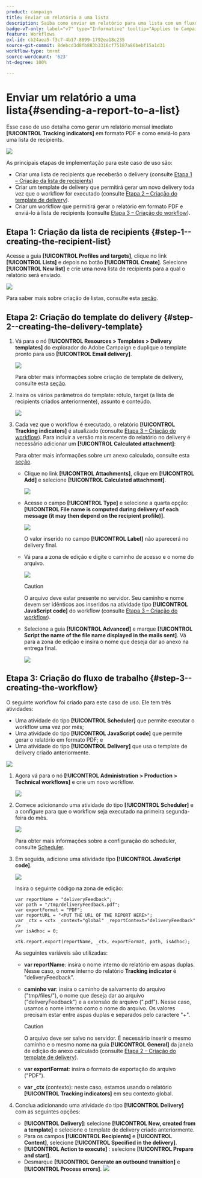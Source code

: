 ```yaml
---
product: campaign
title: Enviar um relatório a uma lista
description: Saiba como enviar um relatório para uma lista com um fluxo de trabalho
badge-v7-only: label="v7" type="Informative" tooltip="Applies to Campaign Classic v7 only"
feature: Workflows
exl-id: cb24aea5-f3c7-4b17-8899-1792ea18c235
source-git-commit: 8debcd3d8fb883b3316cf75187a86bebf15a1d31
workflow-type: tm+mt
source-wordcount: '623'
ht-degree: 100%

---
```


# Enviar um relatório a uma lista{#sending-a-report-to-a-list}



Esse caso de uso detalha como gerar um relatório mensal imediato **[!UICONTROL Tracking indicators]** em formato PDF e como enviá-lo para uma lista de recipients.

![](assets/use_case_report_intro.png)

As principais etapas de implementação para este caso de uso são:

* Criar uma lista de recipients que receberão o delivery (consulte [Etapa 1 – Criação da lista de recipients](#step-1--creating-the-recipient-list))
* Criar um template de delivery que permitirá gerar um novo delivery toda vez que o workflow for executado (consulte [Etapa 2 – Criação do template de delivery](#step-2--creating-the-delivery-template)).
* Criar um workflow que permitirá gerar o relatório em formato PDF e enviá-lo à lista de recipients (consulte [Etapa 3 – Criação do workflow](#step-3--creating-the-workflow)).

## Etapa 1: Criação da lista de recipients {#step-1--creating-the-recipient-list}

Acesse a guia **[!UICONTROL Profiles and targets]**, clique no link **[!UICONTROL Lists]** e depois no botão **[!UICONTROL Create]**. Selecione **[!UICONTROL New list]** e crie uma nova lista de recipients para a qual o relatório será enviado.

![](assets/use_case_report_1.png)

Para saber mais sobre criação de listas, consulte esta [seção](../../platform/using/creating-and-managing-lists.md).

## Etapa 2: Criação do template do delivery {#step-2--creating-the-delivery-template}

1. Vá para o nó **[!UICONTROL Resources > Templates > Delivery templates]** do explorador do Adobe Campaign e duplique o template pronto para uso **[!UICONTROL Email delivery]**.

   ![](assets/use_case_report_2.png)

   Para obter mais informações sobre criação de template de delivery, consulte esta [seção](../../delivery/using/about-templates.md).

1. Insira os vários parâmetros do template: rótulo, target (a lista de recipients criados anteriormente), assunto e conteúdo.

   ![](assets/use_case_report_3.png)

1. Cada vez que o workflow é executado, o relatório **[!UICONTROL Tracking indicators]** é atualizado (consulte [Etapa 3 – Criação do workflow](#step-3--creating-the-workflow)). Para incluir a versão mais recente do relatório no delivery é necessário adicionar um **[!UICONTROL Calculated attachment]**:

   Para obter mais informações sobre um anexo calculado, consulte esta [seção](../../delivery/using/attaching-files.md#creating-a-calculated-attachment).

   * Clique no link **[!UICONTROL Attachments]**, clique em **[!UICONTROL Add]** e selecione **[!UICONTROL Calculated attachment]**.

      ![](assets/use_case_report_4.png)

   * Acesse o campo **[!UICONTROL Type]** e selecione a quarta opção: **[!UICONTROL File name is computed during delivery of each message (it may then depend on the recipient profile)]**.

      ![](assets/use_case_report_5.png)

      O valor inserido no campo **[!UICONTROL Label]** não aparecerá no delivery final.

   * Vá para a zona de edição e digite o caminho de acesso e o nome do arquivo.

      ![](assets/use_case_report_6.png)

      >[!CAUTION]
      >
      >O arquivo deve estar presente no servidor. Seu caminho e nome devem ser idênticos aos inseridos na atividade tipo **[!UICONTROL JavaScript code]** do workflow (consulte [Etapa 3 – Criação do workflow](#step-3--creating-the-workflow)).

   * Selecione a guia **[!UICONTROL Advanced]** e marque **[!UICONTROL Script the name of the file name displayed in the mails sent]**. Vá para a zona de edição e insira o nome que deseja dar ao anexo na entrega final.

      ![](assets/use_case_report_6bis.png)

## Etapa 3: Criação do fluxo de trabalho {#step-3--creating-the-workflow}

O seguinte workflow foi criado para este caso de uso. Ele tem três atividades:

* Uma atividade do tipo **[!UICONTROL Scheduler]** que permite executar o workflow uma vez por mês;
* Uma atividade do tipo **[!UICONTROL JavaScript code]** que permite gerar o relatório em formato PDF; e
* Uma atividade do tipo **[!UICONTROL Delivery]** que usa o template de delivery criado anteriormente.

![](assets/use_case_report_8.png)

1. Agora vá para o nó **[!UICONTROL Administration > Production > Technical workflows]** e crie um novo workflow.

   ![](assets/use_case_report_7.png)

1. Comece adicionando uma atividade do tipo **[!UICONTROL Scheduler]** e a configure para que o workflow seja executado na primeira segunda-feira do mês.

   ![](assets/use_case_report_9.png)

   Para obter mais informações sobre a configuração do scheduler, consulte [Scheduler](scheduler.md).

1. Em seguida, adicione uma atividade tipo **[!UICONTROL JavaScript code]**.

   ![](assets/use_case_report_10.png)

   Insira o seguinte código na zona de edição:

   ```
   var reportName = "deliveryFeedback";
   var path = "/tmp/deliveryFeedback.pdf";
   var exportFormat = "PDF";
   var reportURL = "<PUT THE URL OF THE REPORT HERE>";
   var _ctx = <ctx _context="global" _reportContext="deliveryFeedback" />
   var isAdhoc = 0;
   
   xtk.report.export(reportName, _ctx, exportFormat, path, isAdhoc);
   ```

   As seguintes variáveis são utilizadas:

   * **var reportName**: insira o nome interno do relatório em aspas duplas. Nesse caso, o nome interno do relatório **Tracking indicator** é &quot;deliveryFeedback&quot;.
   * **caminho var**: insira o caminho de salvamento do arquivo (&quot;tmp/files/&quot;), o nome que deseja dar ao arquivo (&quot;deliveryFeedback&quot;) e a extensão de arquivo (&quot;.pdf&quot;). Nesse caso, usamos o nome interno como o nome do arquivo. Os valores precisam estar entre aspas duplas e separados pelo caractere &quot;+&quot;.

      >[!CAUTION]
      >
      >O arquivo deve ser salvo no servidor. É necessário inserir o mesmo caminho e o mesmo nome na guia **[!UICONTROL General]** da janela de edição do anexo calculado (consulte [Etapa 2 – Criação do template de delivery](#step-2--creating-the-delivery-template)).

   * **var exportFormat**: insira o formato de exportação do arquivo (&quot;PDF&quot;).
   * **var _ctx** (contexto): neste caso, estamos usando o relatório **[!UICONTROL Tracking indicators]** em seu contexto global.

1. Conclua adicionando uma atividade do tipo **[!UICONTROL Delivery]** com as seguintes opções:

   * **[!UICONTROL Delivery]**: selecione **[!UICONTROL New, created from a template]** e selecione o template de delivery criado anteriormente.
   * Para os campos **[!UICONTROL Recipients]** e **[!UICONTROL Content]**, selecione **[!UICONTROL Specified in the delivery]**.
   * **[!UICONTROL Action to execute]** : selecione **[!UICONTROL Prepare and start]**.
   * Desmarque **[!UICONTROL Generate an outbound transition]** e **[!UICONTROL Process errors]**.
   ![](assets/use_case_report_11.png)
